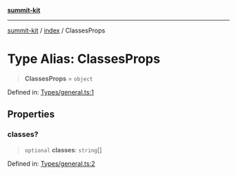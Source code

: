 [**summit-kit**](../../README.md)

***

[summit-kit](../../modules.md) / [index](../README.md) / ClassesProps

# Type Alias: ClassesProps

> **ClassesProps** = `object`

Defined in: [Types/general.ts:1](https://github.com/andrewgremlich/summit-kit/blob/c44779f906c26c4d645cd270b81c5a009ec18757/src/react/Types/general.ts#L1)

## Properties

### classes?

> `optional` **classes**: `string`[]

Defined in: [Types/general.ts:2](https://github.com/andrewgremlich/summit-kit/blob/c44779f906c26c4d645cd270b81c5a009ec18757/src/react/Types/general.ts#L2)
